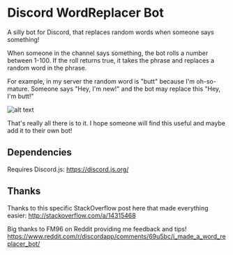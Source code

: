 # Discord WordReplacer Bot
A silly bot for Discord, that replaces random words when someone says something!

When someone in the channel says something, the bot rolls a number between 1-100.
If the roll returns true, it takes the phrase and replaces a random word in the phrase.

For example, in my server the random word is "butt" because I'm oh-so-mature.
Someone says "Hey, I'm new!" and the bot may replace this "Hey, I'm butt!"

![alt text](https://i.imgur.com/LoITkmG.png "hehe butts")


That's really all there is to it. I hope someone will find this useful and maybe add it to their own bot!

## Dependencies

Requires Discord.js: https://discord.js.org/

## Thanks

Thanks to this specific StackOverflow post here that made everything easier: http://stackoverflow.com/a/14315468 

Big thanks to FM96 on Reddit providing me feedback and tips! https://www.reddit.com/r/discordapp/comments/69u5bc/i_made_a_word_replacer_bot/
